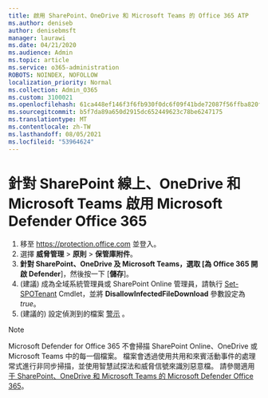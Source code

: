 ```yaml
---
title: 啟用 SharePoint、OneDrive 和 Microsoft Teams 的 Office 365 ATP
ms.author: deniseb
author: denisebmsft
manager: laurawi
ms.date: 04/21/2020
ms.audience: Admin
ms.topic: article
ms.service: o365-administration
ROBOTS: NOINDEX, NOFOLLOW
localization_priority: Normal
ms.collection: Admin_O365
ms.custom: 3100021
ms.openlocfilehash: 61ca448ef146f3f6fb930f0dc6f09f41bde72087f56ffba820f0a2d517cddb31
ms.sourcegitcommit: b5f7da89a650d2915dc652449623c78be6247175
ms.translationtype: MT
ms.contentlocale: zh-TW
ms.lasthandoff: 08/05/2021
ms.locfileid: "53964624"
---
```

# <a name="enable-microsoft-defender-for-office-365-for-sharepoint-online-onedrive-and-microsoft-teams"></a>針對 SharePoint 線上、OneDrive 和 Microsoft Teams 啟用 Microsoft Defender Office 365

1. 移至 https://protection.office.com 並登入。
2. 選擇 **威脅管理**  >  **原則**  >  **保管庫附件**。
3. **針對 SharePoint、OneDrive 及 Microsoft Teams，選取 [為 Office 365 開啟 Defender**]，然後按一下 [**儲存**]。
4.  (建議) 成為全域系統管理員或 SharePoint Online 管理員，請執行 [Set-SPOTenant](/powershell/module/sharepoint-online/Set-SPOTenant?view=sharepoint-ps) Cmdlet，並將 **DisallowInfectedFileDownload** 參數設定為 *true*。
5.  (建議的) 設定偵測到的檔案 [警示](/microsoft-365/security/office-365-security/turn-on-atp-for-spo-odb-and-teams#set-up-alerts-for-detected-files) 。

> [!NOTE]
> Microsoft Defender for Office 365 不會掃描 SharePoint Online、OneDrive 或 Microsoft Teams 中的每一個檔案。 檔案會透過使用共用和來賓活動事件的處理常式進行非同步掃描，並使用智慧試探法和威脅信號來識別惡意檔。 請參閱適用[于 SharePoint、OneDrive 和 Microsoft Teams 的 Microsoft Defender Office 365](/microsoft-365/security/office-365-security/atp-for-spo-odb-and-teams)。